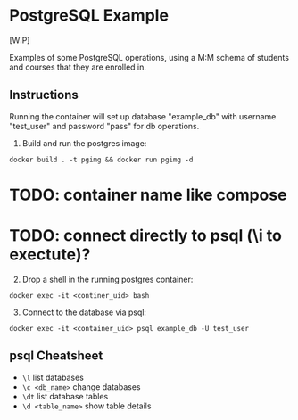 # PostgreSQL Example

[WIP]

Examples of some PostgreSQL operations, using a M:M schema of students and
courses that they are enrolled in.

## Instructions

Running the container will set up database "example_db" with username
"test_user" and password "pass" for db operations.

1. Build and run the postgres image:

```
docker build . -t pgimg && docker run pgimg -d
```

# TODO: container name like compose
# TODO: connect directly to psql (\i to exectute)?
2. Drop a shell in the running postgres container:

```
docker exec -it <continer_uid> bash
```

3. Connect to the database via psql:

```
docker exec -it <container_uid> psql example_db -U test_user
```

## psql Cheatsheet

* `\l` list databases
* `\c <db_name>` change databases
* `\dt` list database tables
* `\d <table_name>` show table details
